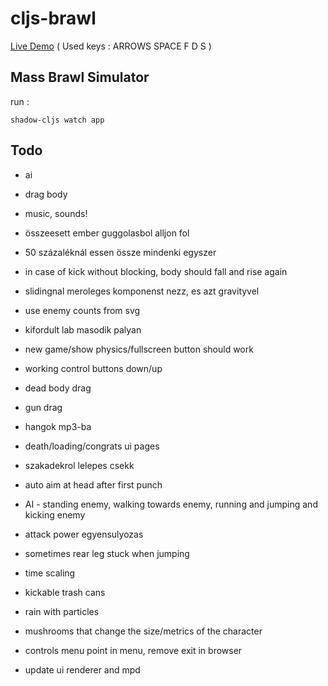 # cljs-brawl

[Live Demo](https://milgra.github.io/cljs-brawl/index.html) ( Used keys : ARROWS SPACE F D S )

## Mass Brawl Simulator

run :

```shadow-cljs watch app```

## Todo

* ai
* drag body
* music, sounds!

* összeesett ember guggolasbol alljon fol
* 50 százaléknál essen össze mindenki egyszer
* in case of kick without blocking, body should fall and rise again
* slidingnal meroleges komponenst nezz, es azt gravityvel

* use enemy counts from svg
* kifordult lab masodik palyan
* new game/show physics/fullscreen button should work
* working control buttons down/up
* dead body drag
* gun drag
* hangok mp3-ba
* death/loading/congrats ui pages
* szakadekrol lelepes csekk
* auto aim at head after first punch
* AI - standing enemy, walking towards enemy, running and jumping and kicking enemy
* attack power egyensulyozas
* sometimes rear leg stuck when jumping
* time scaling
* kickable trash cans
* rain with particles
* mushrooms that change the size/metrics of the character
* controls menu point in menu, remove exit in browser
* update ui renderer and mpd
